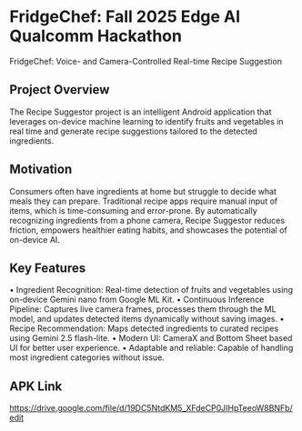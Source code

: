 # FridgeChef: Fall 2025 Edge AI Qualcomm Hackathon

FridgeChef: Voice- and Camera-Controlled Real-time Recipe Suggestion

## Project Overview
The Recipe Suggestor project is an intelligent Android application that leverages on-device machine learning to identify fruits and vegetables in real time and generate recipe suggestions tailored to the detected ingredients.

## Motivation
Consumers often have ingredients at home but struggle to decide what meals they can prepare. Traditional recipe apps require manual input of items, which is time-consuming and error-prone. By automatically recognizing ingredients from a phone camera, Recipe Suggestor reduces friction, empowers healthier eating habits, and showcases the potential of on-device AI.

## Key Features

•⁠  ⁠Ingredient Recognition: Real-time detection of fruits and vegetables using on-device Gemini nano from Google ML Kit.
•⁠  ⁠Continuous Inference Pipeline: Captures live camera frames, processes them through the ML model, and updates detected items dynamically without saving images.
•⁠  ⁠Recipe Recommendation: Maps detected ingredients to curated recipes using Gemini 2.5 flash-lite.
•⁠  ⁠Modern UI: CameraX and Bottom Sheet based UI for better user experience.
•⁠  ⁠Adaptable and reliable: Capable of handling most ingredient categories without issue.

## APK Link
https://drive.google.com/file/d/19DC5NtdKM5_XFdeCP0JIHpTeeoW8BNFb/edit
